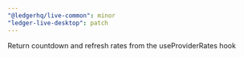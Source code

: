 ```yaml
---
"@ledgerhq/live-common": minor
"ledger-live-desktop": patch
---
```


Return countdown and refresh rates from the useProviderRates hook
